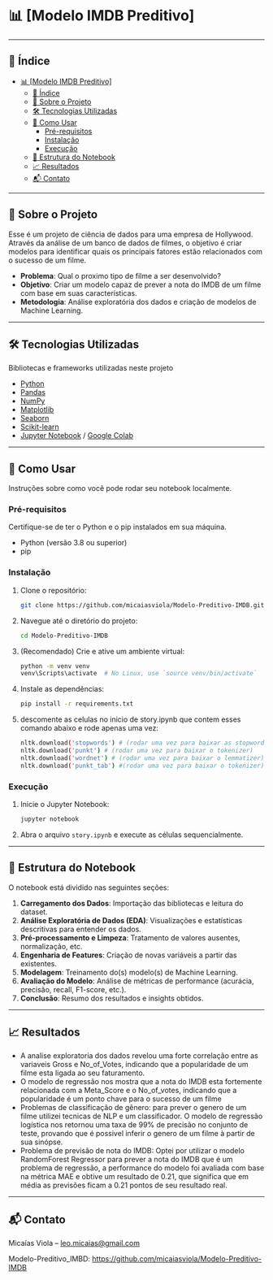 # 📊 [Modelo IMDB Preditivo]

---

## 📖 Índice

- [📊 \[Modelo IMDB Preditivo\]](#-modelo-imdb-preditivo)
  - [📖 Índice](#-índice)
  - [🎯 Sobre o Projeto](#-sobre-o-projeto)
  - [🛠️ Tecnologias Utilizadas](#️-tecnologias-utilizadas)
  - [🚀 Como Usar](#-como-usar)
    - [Pré-requisitos](#pré-requisitos)
    - [Instalação](#instalação)
    - [Execução](#execução)
  - [📂 Estrutura do Notebook](#-estrutura-do-notebook)
  - [📈 Resultados](#-resultados)
  - [📬 Contato](#-contato)

---

## 🎯 Sobre o Projeto

Esse é um projeto de ciência de dados para uma empresa de Hollywood. Através da análise de um banco de dados de filmes, o objetivo é criar modelos para identificar quais os principais fatores estão relacionados com o sucesso de um filme.

*   **Problema**: Qual o proximo tipo de filme a ser desenvolvido?
*   **Objetivo**: Criar um modelo capaz de prever a nota do IMDB de um filme com base em suas características.
*   **Metodologia**: Análise exploratória dos dados e criação de modelos de Machine Learning.

---


## 🛠️ Tecnologias Utilizadas

Bibliotecas e frameworks utilizadas neste projeto


*   [Python](https://www.python.org/)
*   [Pandas](https://pandas.pydata.org/)
*   [NumPy](https://numpy.org/)
*   [Matplotlib](https://matplotlib.org/)
*   [Seaborn](https://seaborn.pydata.org/)
*   [Scikit-learn](https://scikit-learn.org/stable/)
*   [Jupyter Notebook](https://jupyter.org/) / [Google Colab](https://colab.research.google.com/)

---

## 🚀 Como Usar

Instruções sobre como você pode rodar seu notebook localmente.

### Pré-requisitos

Certifique-se de ter o Python e o pip instalados em sua máquina.

*   Python (versão 3.8 ou superior)
*   pip

### Instalação

1.  Clone o repositório:
    ```bash
    git clone https://github.com/micaiasviola/Modelo-Preditivo-IMDB.git
    ```
2.  Navegue até o diretório do projeto:
    ```bash
    cd Modelo-Preditivo-IMDB
    ```
3.  (Recomendado) Crie e ative um ambiente virtual:
    ```bash
    python -m venv venv
    venv\Scripts\activate  # No Linux, use `source venv/bin/activate`
    ```
4.  Instale as dependências:
    ```bash
    pip install -r requirements.txt
    ```
5. descomente as celulas no inicio de story.ipynb que contem esses comando abaixo e rode apenas uma vez:
    ```bash    
    nltk.download('stopwords') # (rodar uma vez para baixar as stopwords)
    nltk.download('punkt') # (rodar uma vez para baixar o tokenizer)
    nltk.download('wordnet') # (rodar uma vez para baixar o lemmatizer)
    nltk.download('punkt_tab') #(rodar uma vez para baixar o tokenizer)
    ```
    
### Execução

1.  Inicie o Jupyter Notebook:
    ```bash
    jupyter notebook
    ```
2.  Abra o arquivo `story.ipynb` e execute as células sequencialmente.

---

## 📂 Estrutura do Notebook

O notebook está dividido nas seguintes seções:

1.  **Carregamento dos Dados**: Importação das bibliotecas e leitura do dataset.
2.  **Análise Exploratória de Dados (EDA)**: Visualizações e estatísticas descritivas para entender os dados.
3.  **Pré-processamento e Limpeza**: Tratamento de valores ausentes, normalização, etc.
4.  **Engenharia de Features**: Criação de novas variáveis a partir das existentes.
5.  **Modelagem**: Treinamento do(s) modelo(s) de Machine Learning.
6.  **Avaliação do Modelo**: Análise de métricas de performance (acurácia, precisão, recall, F1-score, etc.).
7.  **Conclusão**: Resumo dos resultados e insights obtidos.

---

## 📈 Resultados

*   A analise exploratoria dos dados revelou uma forte correlação entre as variaveis Gross e No_of_Votes, indicando que a popularidade de um filme esta ligada ao seu faturamento.
*   O modelo de regressão nos mostra que a nota do IMDB esta fortemente relacionada com a Meta_Score e o No_of_votes, indicando que a popularidade é um ponto chave para o sucesso de um filme
*   Problemas de classificação de gênero: para prever o genero de um filme utilizei tecnicas de NLP e um classificador. O modelo de regressão logística nos retornou uma taxa de 99% de precisão no conjunto de teste, provando que é possivel inferir o genero de um filme à partir de sua sinópse.
*   Problema de previsão de nota do IMDB: Optei por utilizar o modelo RandomForest Regressor para prever a nota do IMDB que é um problema de regressão, a performance do modelo foi avaliada com base na métrica MAE e obtive um resultado de 0.21, que significa que em média as previsões ficam a 0.21 pontos de seu resultado real.

---

## 📬 Contato

Micaías Viola – leo.micaias@gmail.com

Modelo-Preditivo_IMBD: https://github.com/micaiasviola/Modelo-Preditivo-IMDB

